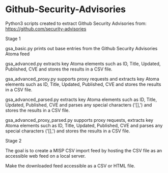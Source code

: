 # Github-Security-Advisories
Python3 scripts created to extract Github Security Advisories from:
https://github.com/security-advisories

Stage 1

gsa_basic.py prints out base entries from the Github Security Advisories Atoma feed

gsa_advanced.py extracts key Atoma elements such as ID, Title, Updated, Published, CVE and stores the results in a CSV file.

gsa_advanced_proxy.py supports proxy requests and extracts key Atoma elements such as ID, Title, Updated, Published, CVE and stores the results in a CSV file.

gsa_advanced_parsed.py extracts key Atoma elements such as ID, Title, Updated, Published, CVE and parses any special characters ('[],') and stores the results in a CSV file.

gsa_advanced_proxy_parsed.py supports proxy requests, extracts key Atoma elements such as ID, Title, Updated, Published, CVE and parses any special characters ('[],') and stores the results in a CSV file.

Stage 2

The goal is to create a MISP CSV import feed by hosting the CSV file as an accessible web feed on a local server.

Make the downloaded feed accessible as a CSV or HTML file.
